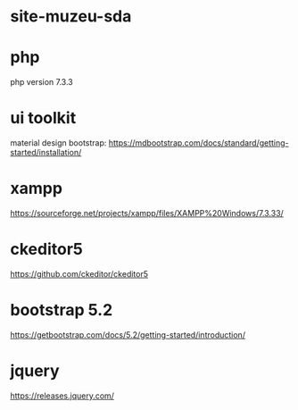 # site-muzeu-sda

# php
php version 7.3.3

# ui toolkit
material design bootstrap: https://mdbootstrap.com/docs/standard/getting-started/installation/

# xampp
https://sourceforge.net/projects/xampp/files/XAMPP%20Windows/7.3.33/

# ckeditor5

https://github.com/ckeditor/ckeditor5

# bootstrap 5.2
https://getbootstrap.com/docs/5.2/getting-started/introduction/

# jquery

https://releases.jquery.com/


